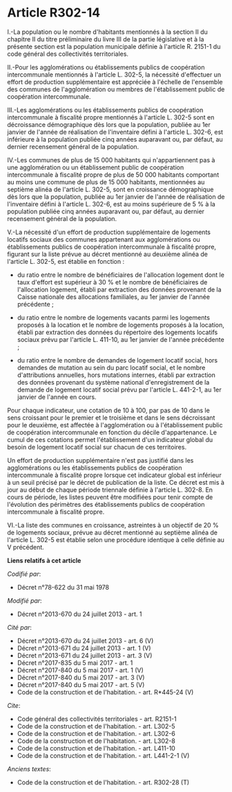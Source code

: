 # Article R302-14

I.-La population ou le nombre d'habitants mentionnés à la section II du chapitre II du titre préliminaire du livre III de la
partie législative et à la présente section est la population municipale définie à l'article R. 2151-1 du code général des
collectivités territoriales. 

II.-Pour les agglomérations ou établissements publics de coopération intercommunale mentionnés à l'article L. 302-5, la
nécessité d'effectuer un effort de production supplémentaire est appréciée à l'échelle de l'ensemble des communes de
l'agglomération ou membres de l'établissement public de coopération intercommunale. 

III.-Les agglomérations ou les établissements publics de coopération intercommunale à fiscalité propre mentionnés à l'article
L. 302-5 sont en décroissance démographique dès lors que la population, publiée au 1er janvier de l'année de réalisation de
l'inventaire défini à l'article L. 302-6, est inférieure à la population publiée cinq années auparavant ou, par défaut, au
dernier recensement général de la population. 

IV.-Les communes de plus de 15 000 habitants qui n'appartiennent pas à une agglomération ou un établissement public de
coopération intercommunale à fiscalité propre de plus de 50 000 habitants comportant au moins une commune de plus de 15 000
habitants, mentionnées au septième alinéa de l'article L. 302-5, sont en croissance démographique dès lors que la population,
publiée au 1er janvier de l'année de réalisation de l'inventaire défini à l'article L. 302-6, est au moins supérieure de 5 %
à la population publiée cinq années auparavant ou, par défaut, au dernier recensement général de la population. 

V.-La nécessité d'un effort de production supplémentaire de logements locatifs sociaux des communes appartenant aux
agglomérations ou établissements publics de coopération intercommunale à fiscalité propre, figurant sur la liste prévue au
décret mentionné au deuxième alinéa de l'article L. 302-5, est établie en fonction :

- du ratio entre le nombre de bénéficiaires de l'allocation logement dont le taux d'effort est supérieur à 30 % et le nombre
de bénéficiaires de l'allocation logement, établi par extraction des données provenant de la Caisse nationale des allocations
familiales, au 1er janvier de l'année précédente ;

- du ratio entre le nombre de logements vacants parmi les logements proposés à la location et le nombre de logements proposés
à la location, établi par extraction des données du répertoire des logements locatifs sociaux prévu par l'article L. 411-10,
au 1er janvier de l'année précédente ;

- du ratio entre le nombre de demandes de logement locatif social, hors demandes de mutation au sein du parc locatif social,
et le nombre d'attributions annuelles, hors mutations internes, établi par extraction des données provenant du système
national d'enregistrement de la demande de logement locatif social prévu par l'article L. 441-2-1, au 1er janvier de l'année
en cours. 

Pour chaque indicateur, une cotation de 10 à 100, par pas de 10 dans le sens croissant pour le premier et le troisième et
dans le sens décroissant pour le deuxième, est affectée à l'agglomération ou à l'établissement public de coopération
intercommunale en fonction du décile d'appartenance. Le cumul de ces cotations permet l'établissement d'un indicateur global
du besoin de logement locatif social sur chacun de ces territoires. 

Un effort de production supplémentaire n'est pas justifié dans les agglomérations ou les établissements publics de
coopération intercommunale à fiscalité propre lorsque cet indicateur global est inférieur à un seuil précisé par le décret de
publication de la liste. Ce décret est mis à jour au début de chaque période triennale définie à l'article L. 302-8. En cours
de période, les listes peuvent être modifiées pour tenir compte de l'évolution des périmètres des établissements publics de
coopération intercommunale à fiscalité propre. 

VI.-La liste des communes en croissance, astreintes à un objectif de 20 % de logements sociaux, prévue au décret mentionné au
septième alinéa de l'article L. 302-5 est établie selon une procédure identique à celle définie au V précédent.

**Liens relatifs à cet article**

_Codifié par_:

  - Décret n°78-622 du 31 mai 1978

_Modifié par_:

  - Décret n°2013-670 du 24 juillet 2013 - art. 1

_Cité par_:

  - Décret n°2013-670 du 24 juillet 2013 - art. 6 (V)
  - Décret n°2013-671 du 24 juillet 2013 - art. 1 (V)
  - Décret n°2013-671 du 24 juillet 2013 - art. 3 (V)
  - Décret n°2017-835 du 5 mai 2017 - art. 1
  - Décret n°2017-840 du 5 mai 2017 - art. 1 (V)
  - Décret n°2017-840 du 5 mai 2017 - art. 3 (V)
  - Décret n°2017-840 du 5 mai 2017 - art. 5 (V)
  - Code de la construction et de l'habitation. - art. R*445-24 (V)

_Cite_:

  - Code général des collectivités territoriales - art. R2151-1
  - Code de la construction et de l'habitation. - art. L302-5
  - Code de la construction et de l'habitation. - art. L302-6
  - Code de la construction et de l'habitation. - art. L302-8
  - Code de la construction et de l'habitation. - art. L411-10
  - Code de la construction et de l'habitation. - art. L441-2-1 (V)

_Anciens textes_:

  - Code de la construction et de l'habitation. - art. R302-28 (T)
